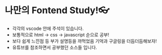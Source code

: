 # 나만의 Fontend Study!👓

  - 각각의 vscode 안에 주석이 있습니다. 
  - 보통적으로 html -> css -> javascript 순으로 공부!
  - 보다 쉽게 느낀점 등 부가 설명등을 까먹었음 기억과 구글링을 더듬더듬해보자!
  - 유튜브를 참조하면서 공부했던 소스들 입니다. 
